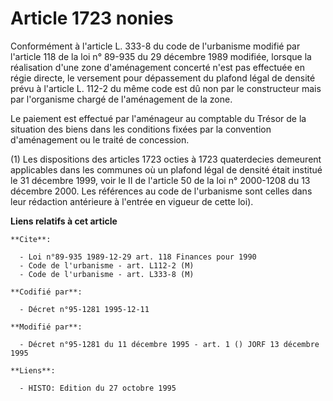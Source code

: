 # Article 1723 nonies

Conformément à l'article L. 333-8 du code de l'urbanisme modifié par l'article 118 de la loi n° 89-935 du 29 décembre 1989
modifiée, lorsque la réalisation d'une zone d'aménagement concerté n'est pas effectuée en régie directe, le versement pour
dépassement du plafond légal de densité prévu à l'article L. 112-2 du même code est dû non par le constructeur mais par
l'organisme chargé de l'aménagement de la zone.

Le paiement est effectué par l'aménageur au comptable du Trésor de la situation des biens dans les conditions fixées par la
convention d'aménagement ou le traité de concession.

(1) Les dispositions des articles 1723 octies à 1723 quaterdecies demeurent applicables dans les communes où un plafond légal
de densité était institué le 31 décembre 1999, voir le II de l'article 50 de la loi n° 2000-1208 du 13 décembre 2000. Les
références au code de l'urbanisme sont celles dans leur rédaction antérieure à l'entrée en vigueur de cette loi).

**Liens relatifs à cet article**

	**Cite**:

	  - Loi n°89-935 1989-12-29 art. 118 Finances pour 1990
	  - Code de l'urbanisme - art. L112-2 (M)
	  - Code de l'urbanisme - art. L333-8 (M)

	**Codifié par**:

	  - Décret n°95-1281 1995-12-11

	**Modifié par**:

	  - Décret n°95-1281 du 11 décembre 1995 - art. 1 () JORF 13 décembre 1995

	**Liens**:

	  - HISTO: Edition du 27 octobre 1995
